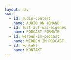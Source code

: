 ```yaml
---
layout: nav
nav:
  - id: audio-content
    name: AUDIO ON DEMAND
  - id: lust-auf-was-eigenes
    name: PODCAST-FORMATE
  - id: werben-im-podcast
    name: WERBEN IM PODCAST
  - id: kontakt
    name: KONTAKT
---
```

